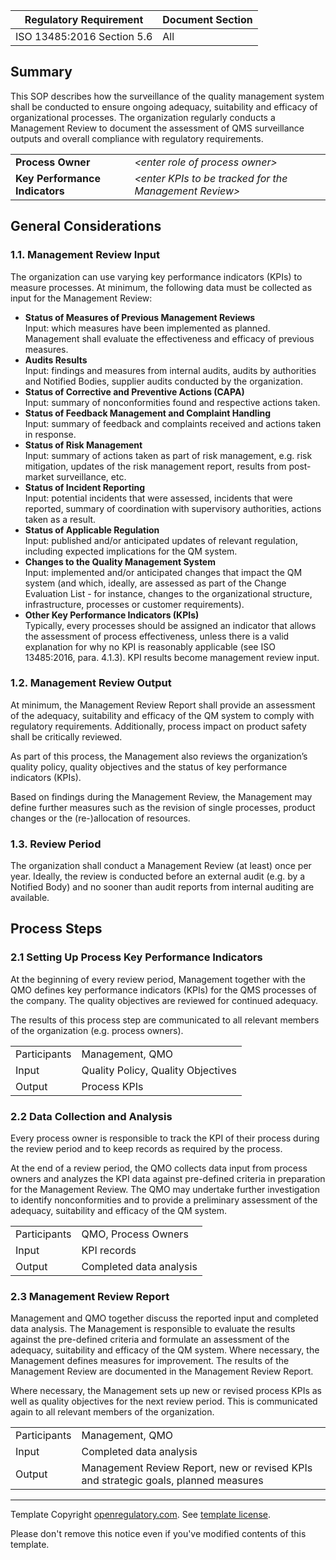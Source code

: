 | Regulatory Requirement     | Document Section |
|----------------------------|------------------|
| ISO 13485:2016 Section 5.6 | All              |

## Summary

This SOP describes how the surveillance of the quality management system shall be conducted to ensure ongoing
adequacy, suitability and efficacy of organizational processes. The organization regularly conducts a
Management Review to document the assessment of QMS surveillance outputs and overall compliance with
regulatory requirements.

|                                |                                                          |
|--------------------------------|----------------------------------------------------------|
| **Process Owner**              | *\<enter role of process owner\>*                        |
| **Key Performance Indicators** | *\<enter KPIs to be tracked for the Management Review\>* |

## General Considerations

### 1.1. Management Review Input

The organization can use varying key performance indicators (KPIs) to measure processes. At minimum, the
following data must be collected as input for the Management Review:

* **Status of Measures of Previous Management Reviews**\
  Input: which measures have been implemented as planned.\
  Management shall evaluate the effectiveness and efficacy of previous measures.
* **Audits Results**\
  Input: findings and measures from internal audits, audits by authorities and Notified Bodies, supplier
  audits conducted by the organization.
* **Status of Corrective and Preventive Actions (CAPA)**\
  Input: summary of nonconformities found and respective actions taken.
* **Status of Feedback Management and Complaint Handling**\
  Input: summary of feedback and complaints received and actions taken in response.
* **Status of Risk Management**\
  Input: summary of actions taken as part of risk management, e.g. risk mitigation, updates of the risk
  management report, results from post-market surveillance, etc.
* **Status of Incident Reporting**\
  Input: potential incidents that were assessed, incidents that were reported, summary of coordination with
  supervisory authorities, actions taken as a result.
* **Status of Applicable Regulation**\
  Input: published and/or anticipated updates of relevant regulation, including expected implications for
  the QM system.
* **Changes to the Quality Management System**\
  Input: implemented and/or anticipated changes that impact the QM system (and which, ideally, are assessed
  as part of the Change Evaluation List - for instance, changes to the organizational structure,
  infrastructure, processes or customer requirements).
* **Other Key Performance Indicators (KPIs)**\
  Typically, every processes should be assigned an indicator that allows the assessment of process
  effectiveness, unless there is a valid explanation for why no KPI is reasonably applicable (see ISO
  13485:2016, para. 4.1.3). KPI results become management review input.


### 1.2. Management Review Output

At minimum, the Management Review Report shall provide an assessment of the adequacy, suitability and efficacy
of the QM system to comply with regulatory requirements. Additionally, process impact on product safety shall
be critically reviewed.

As part of this process, the Management also reviews the organization’s quality policy, quality objectives and
the status of key performance indicators (KPIs).

Based on findings during the Management Review, the Management may define further measures such as the
revision of single processes, product changes or the (re-)allocation of resources.

### 1.3. Review Period

The organization shall conduct a Management Review (at least) once per year. Ideally, the review is conducted
before an external audit (e.g. by a Notified Body) and no sooner than audit reports from internal auditing are
available.

## Process Steps

### 2.1 Setting Up Process Key Performance Indicators

At the beginning of every review period, Management together with the QMO defines key performance indicators
(KPIs) for the QMS processes of the company. The quality objectives are reviewed for continued adequacy.

The results of this process step are communicated to all relevant members of the organization (e.g. process
owners).

|              |                                      |
|--------------|--------------------------------------|
| Participants | Management, QMO                      |
| Input        | Quality Policy, Quality Objectives   |
| Output       | Process KPIs                         |

### 2.2 Data Collection and Analysis

Every process owner is responsible to track the KPI of their process during the review period and to keep
records as required by the process.

At the end of a review period, the QMO collects data input from process owners and analyzes the KPI data
against pre-defined criteria in preparation for the Management Review. The QMO may undertake further
investigation to identify nonconformities and to provide a preliminary assessment of the adequacy, suitability
and efficacy of the QM system.

|              |                         |
|--------------|-------------------------|
| Participants | QMO, Process Owners     |
| Input        | KPI records             |
| Output       | Completed data analysis |

### 2.3 Management Review Report

Management and QMO together discuss the reported input and completed data analysis. The Management is
responsible to evaluate the results against the pre-defined criteria and formulate an assessment of the
adequacy, suitability and efficacy of the QM system. Where necessary, the Management defines measures for
improvement. The results of the Management Review are documented in the Management Review Report.

Where necessary, the Management sets up new or revised process KPIs as well as quality objectives for the next
review period. This is communicated again to all relevant members of the organization.

|              |                                                                                     |
|--------------|-------------------------------------------------------------------------------------|
| Participants | Management, QMO                                                                     |
| Input        | Completed data analysis                                                             |
| Output       | Management Review Report, new or revised KPIs and strategic goals, planned measures |

---

Template Copyright [openregulatory.com](https://openregulatory.com). See [template
license](https://openregulatory.com/template-license).

Please don't remove this notice even if you've modified contents of this template.
